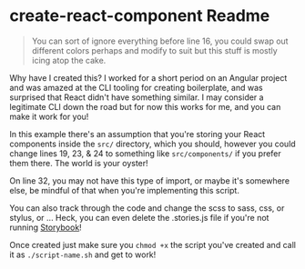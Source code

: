 # create-react-component Readme

> You can sort of ignore everything before line 16, you could swap out different colors perhaps and modify to suit but this stuff is mostly icing atop the cake.

Why have I created this? I worked for a short period on an Angular project and was amazed at the CLI tooling for creating boilerplate, and was surprised that React didn't have something similar. I may consider a legitimate CLI down the road but for now this works for me, and you can make it work for you!

In this example there's an assumption that you're storing your React components inside the `src/` directory, which you should, however you could change lines 19, 23, & 24 to something like `src/components/` if you prefer them there. The world is your oyster!

On line 32, you may not have this type of import, or maybe it's somewhere else, be mindful of that when you're implementing this script.

You can also track through the code and change the scss to sass, css, or stylus, or ... Heck, you can even delete the .stories.js file if you're not running [Storybook](https://storybook.js.org/)!

Once created just make sure you `chmod +x` the script you've created and call it as `./script-name.sh` and get to work!